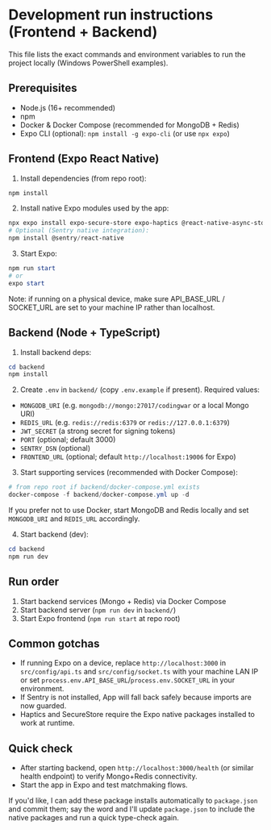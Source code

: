# Development run instructions (Frontend + Backend)

This file lists the exact commands and environment variables to run the project locally (Windows PowerShell examples).

## Prerequisites
- Node.js (16+ recommended)
- npm
- Docker & Docker Compose (recommended for MongoDB + Redis)
- Expo CLI (optional): `npm install -g expo-cli` (or use `npx expo`)

## Frontend (Expo React Native)
1. Install dependencies (from repo root):

```powershell
npm install
```

2. Install native Expo modules used by the app:

```powershell
npx expo install expo-secure-store expo-haptics @react-native-async-storage/async-storage @react-native-community/netinfo
# Optional (Sentry native integration):
npm install @sentry/react-native
```

3. Start Expo:

```powershell
npm run start
# or
expo start
```

Note: if running on a physical device, make sure API_BASE_URL / SOCKET_URL are set to your machine IP rather than localhost.

## Backend (Node + TypeScript)
1. Install backend deps:

```powershell
cd backend
npm install
```

2. Create `.env` in `backend/` (copy `.env.example` if present). Required values:

- `MONGODB_URI` (e.g. `mongodb://mongo:27017/codingwar` or a local Mongo URI)
- `REDIS_URL` (e.g. `redis://redis:6379` or `redis://127.0.0.1:6379`)
- `JWT_SECRET` (a strong secret for signing tokens)
- `PORT` (optional; default 3000)
- `SENTRY_DSN` (optional)
- `FRONTEND_URL` (optional; default `http://localhost:19006` for Expo)

3. Start supporting services (recommended with Docker Compose):

```powershell
# from repo root if backend/docker-compose.yml exists
docker-compose -f backend/docker-compose.yml up -d
```

If you prefer not to use Docker, start MongoDB and Redis locally and set `MONGODB_URI` and `REDIS_URL` accordingly.

4. Start backend (dev):

```powershell
cd backend
npm run dev
```

## Run order
1. Start backend services (Mongo + Redis) via Docker Compose
2. Start backend server (`npm run dev` in `backend/`)
3. Start Expo frontend (`npm run start` at repo root)

## Common gotchas
- If running Expo on a device, replace `http://localhost:3000` in `src/config/api.ts` and `src/config/socket.ts` with your machine LAN IP or set `process.env.API_BASE_URL`/`process.env.SOCKET_URL` in your environment.
- If Sentry is not installed, App will fall back safely because imports are now guarded.
- Haptics and SecureStore require the Expo native packages installed to work at runtime.

## Quick check
- After starting backend, open `http://localhost:3000/health` (or similar health endpoint) to verify Mongo+Redis connectivity.
- Start the app in Expo and test matchmaking flows.

If you'd like, I can add these package installs automatically to `package.json` and commit them; say the word and I'll update `package.json` to include the native packages and run a quick type-check again.